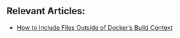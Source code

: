 ## Relevant Articles:

- [How to Include Files Outside of Docker’s Build Context](https://www.baeldung.com/ops/docker-include-files-outside-build-context)
